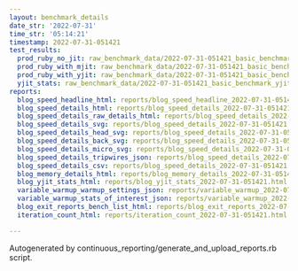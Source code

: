 ```yaml
---
layout: benchmark_details
date_str: '2022-07-31'
time_str: '05:14:21'
timestamp: 2022-07-31-051421
test_results:
  prod_ruby_no_jit: raw_benchmark_data/2022-07-31-051421_basic_benchmark_prod_ruby_no_jit.json
  prod_ruby_with_mjit: raw_benchmark_data/2022-07-31-051421_basic_benchmark_prod_ruby_with_mjit.json
  prod_ruby_with_yjit: raw_benchmark_data/2022-07-31-051421_basic_benchmark_prod_ruby_with_yjit.json
  yjit_stats: raw_benchmark_data/2022-07-31-051421_basic_benchmark_yjit_stats.json
reports:
  blog_speed_headline_html: reports/blog_speed_headline_2022-07-31-051421.html
  blog_speed_details_html: reports/blog_speed_details_2022-07-31-051421.html
  blog_speed_details_raw_details_html: reports/blog_speed_details_2022-07-31-051421.raw_details.html
  blog_speed_details_svg: reports/blog_speed_details_2022-07-31-051421.svg
  blog_speed_details_head_svg: reports/blog_speed_details_2022-07-31-051421.head.svg
  blog_speed_details_back_svg: reports/blog_speed_details_2022-07-31-051421.back.svg
  blog_speed_details_micro_svg: reports/blog_speed_details_2022-07-31-051421.micro.svg
  blog_speed_details_tripwires_json: reports/blog_speed_details_2022-07-31-051421.tripwires.json
  blog_speed_details_csv: reports/blog_speed_details_2022-07-31-051421.csv
  blog_memory_details_html: reports/blog_memory_details_2022-07-31-051421.html
  blog_yjit_stats_html: reports/blog_yjit_stats_2022-07-31-051421.html
  variable_warmup_warmup_settings_json: reports/variable_warmup_2022-07-31-051421.warmup_settings.json
  variable_warmup_stats_of_interest_json: reports/variable_warmup_2022-07-31-051421.stats_of_interest.json
  blog_exit_reports_bench_list_html: reports/blog_exit_reports_2022-07-31-051421.bench_list.html
  iteration_count_html: reports/iteration_count_2022-07-31-051421.html

---
```

Autogenerated by continuous_reporting/generate_and_upload_reports.rb script.
